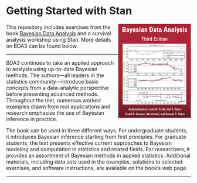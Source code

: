 # Getting Started with Stan

<img src="img/cover.png" align="right" />

This repository includes exercises from the book [Bayesian Data Analysis](http://www.stat.columbia.edu/~gelman/book/) and a survival analysis workshop using Stan. More details on BDA3 can be found below.

---

BDA3 continues to take an applied approach to analysis using up-to-date Bayesian methods. The authors—all leaders in the statistics community—introduce basic concepts from a data-analytic perspective before presenting advanced methods. Throughout the text, numerous worked examples drawn from real applications and research emphasize the use of Bayesian inference in practice.

The book can be used in three different ways. For undergraduate students, it introduces Bayesian inference starting from first principles. For graduate students, the text presents effective current approaches to Bayesian modeling and computation in statistics and related fields. For researchers, it provides an assortment of Bayesian methods in applied statistics. Additional materials, including data sets used in the examples, solutions to selected exercises, and software instructions, are available on the book’s web page.

---